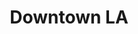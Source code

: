---
address1: 'La Kretz Innovation Center, Room 401'
address2: 525 S Hewitt St
city: Los Angeles
event-date: 'Tuesdays at 6:00 pm'
image: /assets/images/hack-nights/downtown-la.jpg
webp_image: /assets/webp_images/hack-nights/downtown-la.webp
ordinal: 1
state: CA
title: Downtown LA
zip: '90013'
map: 'https://duckduckgo.com/?q=525+S+Hewitt+St%2C+Los+Angeles%2C+CA+90013&t=h_&ia=maps&iaxm=maps'
---